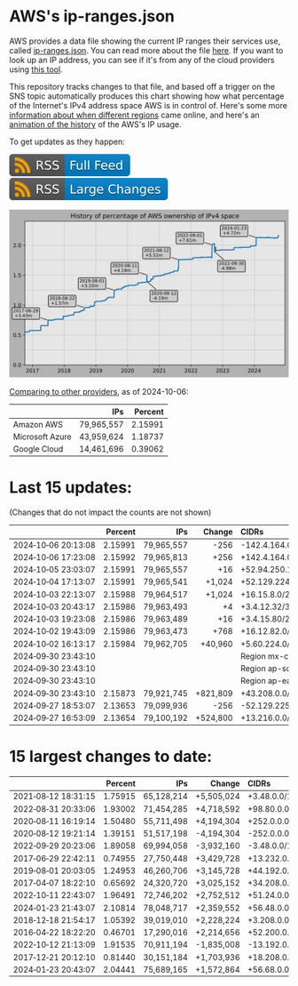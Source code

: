 # AWS's ip-ranges.json

AWS provides a data file showing the current IP ranges their
services use, called [ip-ranges.json](https://ip-ranges.amazonaws.com/ip-ranges.json).
You can read more about the file [here](https://docs.aws.amazon.com/general/latest/gr/aws-ip-ranges.html).
If you want to look up an IP address, you can see if it's from any of the cloud providers using [this tool](https://cloud-ips.s3-us-west-2.amazonaws.com/index.html).

This repository tracks changes to that file, and based off a trigger on the SNS 
topic automatically produces this chart showing how what percentage of the 
Internet's IPv4 address space AWS is in control of.  Here's some 
more [information about when different regions](announces.md) came 
online, and here's an [animation of the history](https://youtu.be/Su25yl7eol8) 
of the AWS's IP usage.

To get updates as they happen:

[![RSS Icon (Full Feed)](images/rss_badge.svg)](https://raw.githubusercontent.com/seligman/aws-ip-ranges/master/rss.xml)
[![RSS Icon (Large Changes)](images/rss_badge_partial.svg)](https://raw.githubusercontent.com/seligman/aws-ip-ranges/master/rss_big_changes.xml)

![History of AWS](history_count.svg)

[Comparing to other providers](https://github.com/seligman/cloud_sizes), as of 2024-10-06:

| | IPs | Percent |
| --- | ---: | ---: |
| Amazon AWS | 79,965,557 | 2.15991 |
| Microsoft Azure | 43,959,624 | 1.18737 |
| Google Cloud | 14,461,696 | 0.39062 |


# Last 15 updates:

(Changes that do not impact the counts are not shown)

| | Percent | IPs | Change | CIDRs |
| :--- | ---: | ---: | ---: | :--- |
| 2024&#8209;10&#8209;06&nbsp;20:13:08 | 2.15991 | 79,965,557 | -256 | -142.4.164.0/24 |
| 2024&#8209;10&#8209;06&nbsp;17:23:08 | 2.15992 | 79,965,813 | +256 | +142.4.164.0/24 |
| 2024&#8209;10&#8209;05&nbsp;23:03:07 | 2.15991 | 79,965,557 | +16 | +52.94.250.144/28 |
| 2024&#8209;10&#8209;04&nbsp;17:13:07 | 2.15991 | 79,965,541 | +1,024 | +52.129.224.0/22 |
| 2024&#8209;10&#8209;03&nbsp;22:13:07 | 2.15988 | 79,964,517 | +1,024 | +16.15.8.0/22 |
| 2024&#8209;10&#8209;03&nbsp;20:43:17 | 2.15986 | 79,963,493 | +4 | +3.4.12.32/31,&nbsp;+3.4.12.31/32,&nbsp;+3.4.12.34/32 |
| 2024&#8209;10&#8209;03&nbsp;19:23:08 | 2.15986 | 79,963,489 | +16 | +3.4.15.80/28 |
| 2024&#8209;10&#8209;02&nbsp;19:43:09 | 2.15986 | 79,963,473 | +768 | +16.12.82.0/23,&nbsp;+16.12.81.0/24 |
| 2024&#8209;10&#8209;02&nbsp;16:13:17 | 2.15984 | 79,962,705 | +40,960 | +5.60.224.0/19,&nbsp;+5.60.208.0/20,&nbsp;+5.60.152.0/21,&nbsp;... |
| 2024&#8209;09&#8209;30&nbsp;23:43:10 | | | | Region mx-central-1 |
| 2024&#8209;09&#8209;30&nbsp;23:43:10 | | | | Region ap-southeast-7 |
| 2024&#8209;09&#8209;30&nbsp;23:43:10 | | | | Region ap-east-2 |
| 2024&#8209;09&#8209;30&nbsp;23:43:10 | 2.15873 | 79,921,745 | +821,809 | +43.208.0.0/13,&nbsp;+78.12.0.0/14,&nbsp;+15.190.96.0/19,&nbsp;... |
| 2024&#8209;09&#8209;27&nbsp;18:53:07 | 2.13653 | 79,099,936 | -256 | -52.129.225.0/24 |
| 2024&#8209;09&#8209;27&nbsp;16:53:09 | 2.13654 | 79,100,192 | +524,800 | +13.216.0.0/13,&nbsp;+43.193.64.0/24,&nbsp;+52.129.225.0/24 |


# 15 largest changes to date:

| | Percent | IPs | Change | CIDRs |
| :--- | ---: | ---: | ---: | :--- |
| 2021&#8209;08&#8209;12&nbsp;18:31:15 | 1.75915 | 65,128,214 | +5,505,024 | +3.48.0.0/12,&nbsp;+35.96.0.0/12,&nbsp;+3.152.0.0/13,&nbsp;... |
| 2022&#8209;08&#8209;31&nbsp;20:33:06 | 1.93002 | 71,454,285 | +4,718,592 | +98.80.0.0/12,&nbsp;+184.32.0.0/12,&nbsp;+13.184.0.0/13,&nbsp;... |
| 2020&#8209;08&#8209;11&nbsp;16:19:14 | 1.50480 | 55,711,498 | +4,194,304 | +252.0.0.0/10 |
| 2020&#8209;08&#8209;12&nbsp;19:21:14 | 1.39151 | 51,517,198 | -4,194,304 | -252.0.0.0/10 |
| 2022&#8209;09&#8209;29&nbsp;20:23:06 | 1.89058 | 69,994,058 | -3,932,160 | -3.48.0.0/12,&nbsp;-35.96.0.0/12,&nbsp;-3.240.0.0/13,&nbsp;... |
| 2017&#8209;06&#8209;29&nbsp;22:42:11 | 0.74955 | 27,750,448 | +3,429,728 | +13.232.0.0/13,&nbsp;+34.240.0.0/13,&nbsp;+35.168.0.0/13,&nbsp;... |
| 2019&#8209;08&#8209;01&nbsp;20:03:05 | 1.24953 | 46,260,706 | +3,145,728 | +44.192.0.0/10,&nbsp;-3.192.0.0/12 |
| 2017&#8209;04&#8209;07&nbsp;18:22:10 | 0.65692 | 24,320,720 | +3,025,152 | +34.208.0.0/12,&nbsp;+34.224.0.0/12,&nbsp;+13.58.0.0/15,&nbsp;... |
| 2022&#8209;10&#8209;11&nbsp;22:43:07 | 1.96491 | 72,746,202 | +2,752,512 | +51.24.0.0/13,&nbsp;+57.104.0.0/13,&nbsp;+51.20.0.0/14,&nbsp;... |
| 2024&#8209;01&#8209;23&nbsp;21:43:07 | 2.10814 | 78,048,717 | +2,359,552 | +56.48.0.0/13,&nbsp;+16.28.0.0/14,&nbsp;+16.64.0.0/14,&nbsp;... |
| 2018&#8209;12&#8209;18&nbsp;21:54:17 | 1.05392 | 39,019,010 | +2,228,224 | +3.208.0.0/12,&nbsp;+3.224.0.0/12,&nbsp;+13.48.0.0/15 |
| 2016&#8209;04&#8209;22&nbsp;18:22:20 | 0.46701 | 17,290,016 | +2,214,656 | +52.200.0.0/13,&nbsp;+52.208.0.0/13,&nbsp;+52.36.0.0/14,&nbsp;... |
| 2022&#8209;10&#8209;12&nbsp;21:13:09 | 1.91535 | 70,911,194 | -1,835,008 | -13.192.0.0/13,&nbsp;-16.28.0.0/14,&nbsp;-40.172.0.0/14,&nbsp;... |
| 2017&#8209;12&#8209;21&nbsp;20:12:10 | 0.81440 | 30,151,184 | +1,703,936 | +18.208.0.0/13,&nbsp;+18.204.0.0/14,&nbsp;+18.224.0.0/14,&nbsp;... |
| 2024&#8209;01&#8209;23&nbsp;20:43:07 | 2.04441 | 75,689,165 | +1,572,864 | +56.68.0.0/14,&nbsp;+56.128.0.0/14,&nbsp;+56.136.0.0/14,&nbsp;... |
